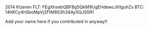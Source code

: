 2014 Kizeren 
FLT: FEgXhsebQBFBg5QkM9UgEHdewcJh1guhZs
BTC: 14hKCy4hSboMpVj2FtM8S3h34AyXQJS5R1


Add your name here if you contributed in anyway!!
